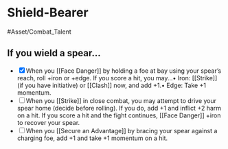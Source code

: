 # Shield-Bearer
#Asset/Combat_Talent 

## If you wield a spear...
- <input type="checkbox" checked>When you [[Face Danger]] by holding a foe at bay using your spear’s reach, roll +iron or +edge. If you score a hit, you may...• Iron: [[Strike]] (if you have initiative) or [[Clash]] now, and add +1.• Edge: Take +1 momentum.
- <input type="checkbox">When you [[Strike]] in close combat, you may attempt to drive your spear home (decide before rolling). If you do, add +1 and inflict +2 harm on a hit. If you score a hit and the fight continues, [[Face Danger]] +iron to recover your spear.
- <input type="checkbox">When you [[Secure an Advantage]] by bracing your spear against a charging foe, add +1 and take +1 momentum on a hit.